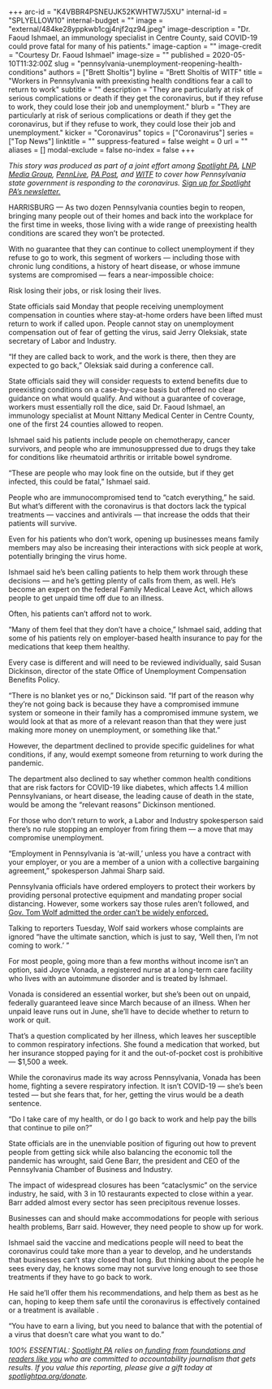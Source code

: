 +++
arc-id = "K4VBBR4PSNEUJK52KWHTW7J5XU"
internal-id = "SPLYELLOW10"
internal-budget = ""
image = "external/484ke28yppkwb1cgj4njf2qz94.jpeg"
image-description = "Dr. Faoud Ishmael, an immunology specialist in Centre County, said COVID-19 could prove fatal for many of his patients."
image-caption = ""
image-credit = "Courtesy Dr. Faoud Ishmael"
image-size = ""
published = 2020-05-10T11:32:00Z
slug = "pennsylvania-unemployment-reopening-health-conditions"
authors = ["Brett Sholtis"]
byline = "Brett Sholtis of WITF"
title = "Workers in Pennsylvania with preexisting health conditions fear a call to return to work"
subtitle = ""
description = "They are particularly at risk of serious complications or death if they get the coronavirus, but if they refuse to work, they could lose their job and unemployment."
blurb = "They are particularly at risk of serious complications or death if they get the coronavirus, but if they refuse to work, they could lose their job and unemployment."
kicker = "Coronavirus"
topics = ["Coronavirus"]
series = ["Top News"]
linktitle = ""
suppress-featured = false
weight = 0
url = ""
aliases = []
modal-exclude = false
no-index = false
+++

<i>This story was produced as part of a joint effort among </i><a href="https://www.spotlightpa.org/"><i>Spotlight PA</i></a><i>, </i><a href="https://lancasteronline.com/"><i>LNP Media Group</i></a><i>, </i><a href="https://www.pennlive.com/"><i>PennLive</i></a><i>, </i><a href="https://papost.org/"><i>PA Post</i></a><i>, and </i><a href="https://www.witf.org/"><i>WITF</i></a><i> to cover how Pennsylvania state government is responding to the coronavirus. </i><a href="https://www.spotlightpa.org/newsletters"><i>Sign up for Spotlight PA’s newsletter.</i></a>

HARRISBURG — As two dozen Pennsylvania counties begin to reopen, bringing many people out of their homes and back into the workplace for the first time in weeks, those living with a wide range of preexisting health conditions are scared they won’t be protected.

With no guarantee that they can continue to collect unemployment if they refuse to go to work, this segment of workers — including those with chronic lung conditions, a history of heart disease, or whose immune systems are compromised — fears a near-impossible choice:

Risk losing their jobs, or risk losing their lives.

State officials said Monday that people receiving unemployment compensation in counties where stay-at-home orders have been lifted must return to work if called upon. People cannot stay on unemployment compensation out of fear of getting the virus, said Jerry Oleksiak, state secretary of Labor and Industry.

“If they are called back to work, and the work is there, then they are expected to go back,” Oleksiak said during a conference call.

<script src="https://www.spotlightpa.org/embed.js" async></script><div data-spl-embed-version="1" data-spl-src="https://www.spotlightpa.org/embeds/donate/"></div>

State officials said they will consider requests to extend benefits due to preexisting conditions on a case-by-case basis but offered no clear guidance on what would qualify. And without a guarantee of coverage, workers must essentially roll the dice, said Dr. Faoud Ishmael, an immunology specialist at Mount Nittany Medical Center in Centre County, one of the first 24 counties allowed to reopen.

Ishmael said his patients include people on chemotherapy, cancer survivors, and people who are immunosuppressed due to drugs they take for conditions like rheumatoid arthritis or irritable bowel syndrome.

“These are people who may look fine on the outside, but if they get infected, this could be fatal,” Ishmael said.

People who are immunocompromised tend to “catch everything,” he said. But what’s different with the coronavirus is that doctors lack the typical treatments — vaccines and antivirals — that increase the odds that their patients will survive.

Even for his patients who don’t work, opening up businesses means family members may also be increasing their interactions with sick people at work, potentially bringing the virus home.

Ishmael said he’s been calling patients to help them work through these decisions — and he’s getting plenty of calls from them, as well. He’s become an expert on the federal Family Medical Leave Act, which allows people to get unpaid time off due to an illness.

Often, his patients can’t afford not to work.

“Many of them feel that they don’t have a choice,” Ishmael said, adding that some of his patients rely on employer-based health insurance to pay for the medications that keep them healthy.

Every case is different and will need to be reviewed individually, said Susan Dickinson, director of the state Office of Unemployment Compensation Benefits Policy.

“There is no blanket yes or no,” Dickinson said. “If part of the reason why they’re not going back is because they have a compromised immune system or someone in their family has a compromised immune system, we would look at that as more of a relevant reason than that they were just making more money on unemployment, or something like that.”

However, the department declined to provide specific guidelines for what conditions, if any, would exempt someone from returning to work during the pandemic.

The department also declined to say whether common health conditions that are risk factors for COVID-19 like diabetes, which affects 1.4 million Pennsylvanians, or heart disease, the leading cause of death in the state, would be among the “relevant reasons” Dickinson mentioned.

<script src="https://www.spotlightpa.org/embed.js" async></script><div data-spl-embed-version="1" data-spl-src="https://www.spotlightpa.org/embeds/newsletter/"></div>


For those who don’t return to work, a Labor and Industry spokesperson said there’s no rule stopping an employer from firing them — a move that may compromise unemployment.

“Employment in Pennsylvania is ‘at-will,’ unless you have a contract with your employer, or you are a member of a union with a collective bargaining agreement,” spokesperson Jahmai Sharp said.

Pennsylvania officials have ordered employers to protect their workers by providing personal protective equipment and mandating proper social distancing. However, some workers say those rules aren’t followed, and <a href="https://www.spotlightpa.org/news/2020/05/pennsylvania-workplace-protections-warehouse-tom-wolf/">Gov. Tom Wolf admitted the order can’t be widely enforced.</a>

Talking to reporters Tuesday, Wolf said workers whose complaints are ignored “have the ultimate sanction, which is just to say, ‘Well then, I’m not coming to work.’ ”

For most people, going more than a few months without income isn’t an option, said Joyce Vonada, a registered nurse at a long-term care facility who lives with an autoimmune disorder and is treated by Ishmael.

Vonada is considered an essential worker, but she’s been out on unpaid, federally guaranteed leave since March because of an illness. When her unpaid leave runs out in June, she’ll have to decide whether to return to work or quit.

That’s a question complicated by her illness, which leaves her susceptible to common respiratory infections. She found a medication that worked, but her insurance stopped paying for it and the out-of-pocket cost is prohibitive — $1,500 a week.

While the coronavirus made its way across Pennsylvania, Vonada has been home, fighting a severe respiratory infection. It isn’t COVID-19 — she’s been tested — but she fears that, for her, getting the virus would be a death sentence.

“Do I take care of my health, or do I go back to work and help pay the bills that continue to pile on?”

State officials are in the unenviable position of figuring out how to prevent people from getting sick while also balancing the economic toll the pandemic has wrought, said Gene Barr, the president and CEO of the Pennsylvania Chamber of Business and Industry.

The impact of widespread closures has been “cataclysmic” on the service industry, he said, with 3 in 10 restaurants expected to close within a year. Barr added almost every sector has seen precipitous revenue losses.

Businesses can and should make accommodations for people with serious health problems, Barr said. However, they need people to show up for work.

Ishmael said the vaccine and medications people will need to beat the coronavirus could take more than a year to develop, and he understands that businesses can’t stay closed that long. But thinking about the people he sees every day, he knows some may not survive long enough to see those treatments if they have to go back to work.

He said he’ll offer them his recommendations, and help them as best as he can, hoping to keep them safe until the coronavirus is effectively contained or a treatment is available .

“You have to earn a living, but you need to balance that with the potential of a virus that doesn’t care what you want to do.”

<i>100% ESSENTIAL: </i><a href="https://www.spotlightpa.org/"><i>Spotlight PA</i></a><i> relies on</i><a href="https://www.spotlightpa.org/support"><i> funding from foundations and readers like you</i></a><i> who are committed to accountability journalism that gets results. If you value this reporting, please give a gift today at </i><a href="https://www.spotlightpa.org/donate"><i>spotlightpa.org/donate</i></a><i>.</i>
